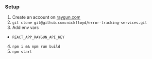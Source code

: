 ### Setup

1. Create an account on [raygun.com](https://raygun.com)
2. `git clone git@github.com:nickfloyd/error-tracking-services.git`
3. Add env vars
  * `REACT_APP_RAYGUN_API_KEY`
4. `npm i && npm run build`
5. `npm start`